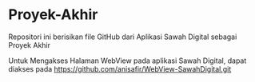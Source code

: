 # Proyek-Akhir
Repositori ini berisikan file GitHub dari Aplikasi Sawah Digital sebagai Proyek Akhir

Untuk Mengakses Halaman WebView pada aplikasi Sawah Digital, dapat diakses pada https://github.com/anisafir/WebView-SawahDigital.git
